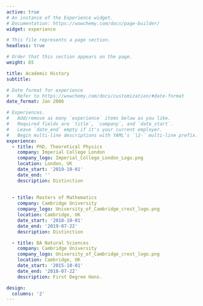 ```yaml
---
active: true
# An instance of the Experience widget.
# Documentation: https://wowchemy.com/docs/page-builder/
widget: experience

# This file represents a page section.
headless: true

# Order that this section appears on the page.
weight: 65

title: Academic History
subtitle:

# Date format for experience
#   Refer to https://wowchemy.com/docs/customization/#date-format
date_format: Jan 2006

# Experiences.
#   Add/remove as many `experience` items below as you like.
#   Required fields are `title`, `company`, and `date_start`.
#   Leave `date_end` empty if it's your current employer.
#   Begin multi-line descriptions with YAML's `|2-` multi-line prefix.
experience:
  - title: PhD, Theoretical Physics
    company: Imperial College London
    company_logo: Imperial_College_London_Logo.png
    location: London, UK
    date_start: '2019-10-01'
    date_end: ''
    description: Distinction
    
    
  - title: Masters of Mathematics
    company: Cambridge University
    company_logo: University_of_Cambridge_crest_logo.png
    location: Cambridge, UK
    date_start: '2018-10-01'
    date_end: '2019-07-22'
    description: Distinction

  - title: BA Natural Sciences
    company: Cambridge University
    company_logo: University_of_Cambridge_crest_logo.png
    location: Cambridge, UK
    date_start: '2015-10-01'
    date_end: '2018-07-22'
    description: First Degree Hons.

design:
  columns: '2'
---
```

